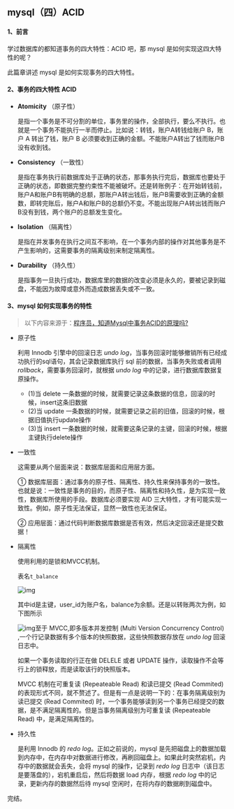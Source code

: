 ## mysql（四）ACID

#### 1、前言

学过数据库的都知道事务的四大特性：ACID 吧，那 mysql 是如何实现这四大特性的呢？

此篇章讲述 mysql 是如何实现事务的四大特性。

#### 2、事务的四大特性 ACID

* **Atomicity** （原子性）

  是指一个事务是不可分割的单位，事务里的操作，全部执行，要么不执行。也就是一个事务不能执行一半而停止。比如说：转钱，账户A转钱给账户 B，账户 A 转出了钱，账户 B 必须要收到正确的金额。不能账户A转出了钱而账户B没有收到钱。

* **Consistency** （一致性）

  是指在事务执行前数据库处于正确的状态，那事务执行完后，数据库也要处于正确的状态，即数据完整约束性不能被破坏。还是转账例子：在开始转钱前，账户A和账户B有明确的总额，那账户A转出钱后，账户B需要收到正确的金额数，即转完账后，账户A和账户B的总额仍不变。不能出现账户A转出钱而账户B没有到钱，两个账户的总额发生变化。

* **Isolation** （隔离性）

  是指在并发事务在执行之间互不影响，在一个事务内部的操作对其他事务是不产生影响的，这需要事务的隔离级别来制定隔离性。

* **Durability** （持久性）

  是指事务一旦执行成功，数据库里的数据的改变必须是永久的，要被记录到磁盘，不能因为故障或意外而造成数据丢失或不一致。

#### 3、mysql 如何实现事务的特性

> 以下内容来源于：<a href="https://mp.weixin.qq.com/s?__biz=MzIwMDgzMjc3NA==&mid=2247484533&idx=1&sn=c15b19bff49b46b6af31dca1646c524a&chksm=96f6661ca181ef0a5061e9c2c0bd5912733bfa733f028f357e997ea4d963431dca9eeefd54c5&mpshare=1&scene=23&srcid=0221GioIvPLjqczUm2RNKwur&sharer_sharetime=1582265947845&sharer_shareid=a8ee705dc28d6aaab271b797da5bc9c5#rd">程序员，知道Mysql中事务ACID的原理吗?</a>

* 原子性

  利用 Innodb 引擎中的回滚日志 *undo log*，当事务回滚时能够撤销所有已经成功执行的sql语句，其会记录数据库执行 sql 前的数据，当事务失败或者调用 *rollback*，需要事务回滚时，就根据 *undo log* 中的记录，进行数据库数据复原操作。

  - (1)当 delete 一条数据的时候，就需要记录这条数据的信息，回滚的时候，insert这条旧数据
  - (2)当 update 一条数据的时候，就需要记录之前的旧值，回滚的时候，根据旧值执行update操作
  - (3)当 insert 一条数据的时候，就需要这条记录的主键，回滚的时候，根据主键执行delete操作

* 一致性

  这需要从两个层面来说：数据库层面和应用层方面。

  ① 数据库层面：通过事务的原子性、隔离性、持久性来保持事务的一致性。也就是说：一致性是事务的目的，而原子性、隔离性和持久性，是为实现一致性，数据库所使用的手段。数据库必须要实现 AID 三大特性，才有可能实现一致性。例如，原子性无法保证，显然一致性也无法保证。

  ② 应用层面：通过代码判断数据库数据是否有效，然后决定回滚还是提交数据！

* 隔离性

  使用利用的是锁和MVCC机制。

  表名`t_balance`

  ![img](http://mmbiz.qpic.cn/mmbiz_png/SYoYmIOcI5oc7c7gqDQh2yS1Wv3DWvQuk8zL2drcNJmibDibOjo43U58RKicfYkuZ4Ekcot5vrxL6RCE08XmhJ6Xg/640?wx_fmt=png&tp=webp&wxfrom=5&wx_lazy=1&wx_co=1&retryload=0)

  其中id是主键，user_id为账户名，balance为余额。还是以转账两次为例，如下图所示

  ![img](http://mmbiz.qpic.cn/mmbiz_png/SYoYmIOcI5oc7c7gqDQh2yS1Wv3DWvQuKmj8zWxibW6iaiciciaenwxkHLRLHmibJtfO1HBA3b2Y5lMfAn9YCqWAd8YQ/640?wx_fmt=png&tp=webp&wxfrom=5&wx_lazy=1&wx_co=1&retryload=0)至于 MVCC,即多版本并发控制 (Multi Version Concurrency Control) ,一个行记录数据有多个版本的快照数据，这些快照数据存放在 *undo log* 回滚日志中。

  如果一个事务读取的行正在做 DELELE 或者 UPDATE 操作，读取操作不会等行上的锁释放，而是读取该行的快照版本。

  MVCC 机制在可重复读 (Repeateable Read) 和读已提交 (Read Commited) 的表现形式不同，就不赘述了。但是有一点是说明一下的：在事务隔离级别为读已提交 (Read Commited) 时，一个事务能够读到另一个事务已经提交的数据，是不满足隔离性的。但是当事务隔离级别为可重复读 (Repeateable Read) 中，是满足隔离性的。

* 持久性

  是利用 Innodb 的 *redo log*。正如之前说的，mysql 是先把磁盘上的数据加载到内存中，在内存中对数据进行修改，再刷回磁盘上。如果此时突然宕机，内存中的数据就会丢失，会将 mysql 的操作，记录到 *redo log* 日志中（该日志是要落盘的），宕机重启后，然后将数据 load 内存，根据 *redo log* 中的记录，更新内存的数据然后待 mysql 空闲时，在将内存的数据刷到磁盘中。

  

完结。